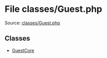File classes/Guest.php
=========

Source: [classes/Guest.php](https://github.com/PrestaShop/PrestaShop/blob/1.6.1.0/classes/Guest.php)


Classes
-------

* [GuestCore](class.GuestCore.md)

